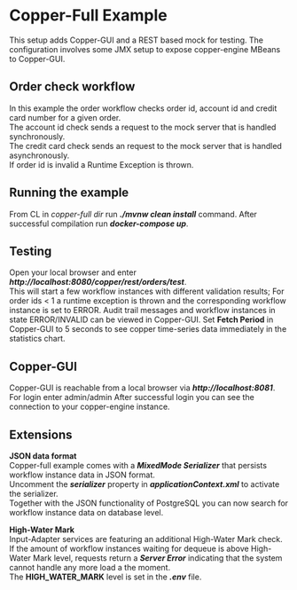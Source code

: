 Copper-Full Example
===================
This setup adds Copper-GUI and a REST based mock for testing. 
The configuration involves some JMX setup to expose copper-engine MBeans to Copper-GUI. 

Order check workflow
------------------
In this example the order workflow checks order id, account id and credit card number for a given order.  
The account id check sends a request to the mock server that is handled synchronously.  
The credit card check sends an request to the mock server that is handled asynchronously.  
If order id is invalid a Runtime Exception is thrown.

Running the example
-------------------
From CL in *copper-full dir* run ***./mvnw clean install*** command. 
After successful compilation run ***docker-compose up***.

Testing
-------
Open your local browser and enter 
***http://localhost:8080/copper/rest/orders/test***.  
This will start a few workflow instances with different validation results;
For order ids < 1 a runtime exception is thrown and the corresponding workflow instance
is set to ERROR. 
Audit trail messages and workflow instances in state ERROR/INVALID can be viewed in Copper-GUI.
Set **Fetch Period** in Copper-GUI to 5 seconds to see copper time-series data immediately in the statistics chart.

Copper-GUI
---------- 
Copper-GUI is reachable from a local browser via
***http://localhost:8081***.  
For login enter admin/admin
After successful login you can see the connection to your copper-engine instance.

Extensions
----------
**JSON data format**  
Copper-full example comes with a ***MixedMode Serializer*** that persists workflow instance data in JSON format.  
Uncomment the ***serializer*** property in ***applicationContext.xml*** to activate the serializer.  
Together with the JSON functionality of PostgreSQL you can now search for workflow instance data on database level.  

**High-Water Mark**  
Input-Adapter services are featuring an additional High-Water Mark check. 
If the amount of workflow instances waiting for dequeue is
above High-Water Mark level, requests return a ***Server Error*** indicating
that the system cannot handle any more load a the moment.  
The **HIGH_WATER_MARK** level is set in the ***.env*** file. 
 




